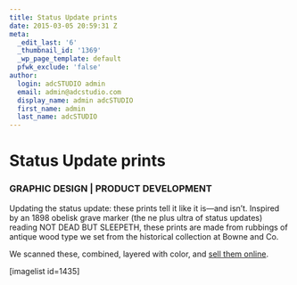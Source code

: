 ```yaml
---
title: Status Update prints
date: 2015-03-05 20:59:31 Z
meta:
  _edit_last: '6'
  _thumbnail_id: '1369'
  _wp_page_template: default
  pfwk_exclude: 'false'
author:
  login: adcSTUDIO admin
  email: admin@adcstudio.com
  display_name: admin adcSTUDIO
  first_name: admin
  last_name: adcSTUDIO
---
```


<h1>Status Update prints</h1>
<h3>GRAPHIC DESIGN | PRODUCT DEVELOPMENT</h3>
Updating the status update: these prints tell it like it is—and isn’t. Inspired by an 1898 obelisk grave marker (the ne plus ultra of status updates) reading NOT DEAD BUT SLEEPETH, these prints are made from rubbings of antique wood type we set from the historical collection at Bowne and Co.


We scanned these, combined, layered with color, and <a href="http://www.b-de-b.com/"><span class="s1">sell them online</span></a>.


[imagelist id=1435]


